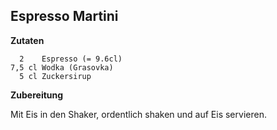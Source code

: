 Espresso Martini
-----------------

**Zutaten**

```
  2    Espresso (= 9.6cl)
7,5 cl Wodka (Grasovka)
  5 cl Zuckersirup
```

**Zubereitung**

Mit Eis in den Shaker, ordentlich shaken und auf Eis servieren.
